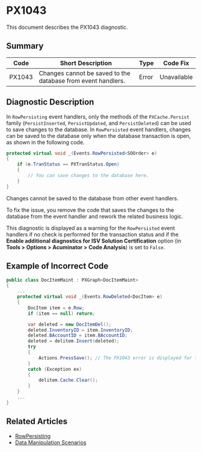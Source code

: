 # PX1043
This document describes the PX1043 diagnostic.

## Summary

| Code   | Short Description                                            | Type  | Code Fix    | 
| ------ | ------------------------------------------------------------ | ----- | ----------- | 
| PX1043 | Changes cannot be saved to the database from event handlers. | Error | Unavailable |

## Diagnostic Description
In `RowPersisting` event handlers, only the methods of the `PXCache.Persist` family (`PersistInserted`, `PersistUpdated`, and `PersistDeleted`) can be used to save changes to the database. In `RowPersisted` event handlers, changes can be saved to the database only when the database transaction is open, as shown in the following code.

```C#
protected virtual void _(Events.RowPersisted<SOOrder> e)
{
    if (e.TranStatus == PXTranStatus.Open)
    {
        // You can save changes to the database here.
    }
}
```

Changes cannot be saved to the database from other event handlers.

To fix the issue, you remove the code that saves the changes to the database from the event handler and rework the related business logic.

This diagnostic is displayed as a warning for the `RowPersisted` event handlers if no check is performed for the transaction status and if the **Enable additional diagnostics for ISV Solution Certification** option (in **Tools > Options > Acuminator > Code Analysis**) is set to `False`.

## Example of Incorrect Code

```C#
public class DocItemMaint : PXGraph<DocItemMaint>
{
    ...
    protected virtual void _(Events.RowDeleted<DocItem> e)
    {
        DocItem item = e.Row;
        if (item == null) return;

        var deleted = new DocItemDel();
        deleted.InventoryID = item.InventoryID;
        deleted.BAccountID = item.BAccountID;
        deleted = delitem.Insert(deleted);
        try
        {
            Actions.PressSave(); // The PX1043 error is displayed for this line.
        }
        catch (Exception ex)
        {
            delitem.Cache.Clear();
        }
    }
    ...
}
```

## Related Articles

 - [RowPersisting](https://help.acumatica.com/Help?ScreenId=ShowWiki&pageid=d302caf7-87a4-d7e4-65b3-c463f4d62ee3)
 - [Data Manipulation Scenarios](https://help.acumatica.com/Help?ScreenId=ShowWiki&pageid=d9cf6274-f5c8-43e7-9d13-9b423113d67e)
